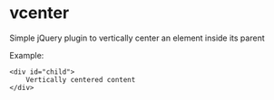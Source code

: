 # vcenter
Simple jQuery plugin to vertically center an element inside its parent

Example:

<div style="height: 500px;" id="parent">

	<div id="child">
		Vertically centered content
	</div>

</div>

<script>

$('#child').center();

</script>
